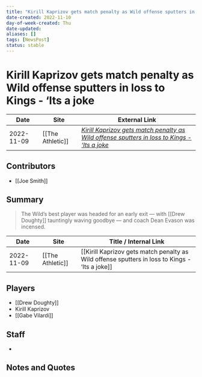 ```yaml
---
title: "Kirill Kaprizov gets match penalty as Wild offense sputters in loss to Kings - ‘Its a joke"
date-created: 2022-11-10
day-of-week-created: Thu
date-updated: 
aliases: []
tags: [NewsPost]
status: stable
---
```


# Kirill Kaprizov gets match penalty as Wild offense sputters in loss to Kings - ‘Its a joke

| Date       | Site             | External Link                                                                                                                                                             |
| ---------- | ---------------- | ------------------------------------------------------------------------------------------------------------------------------------------------------------------------- |
| 2022-11-09 | [[The Athletic]] | [*Kirill Kaprizov gets match penalty as Wild offense sputters in loss to Kings - ‘Its a joke*](https://theathletic.com/3778597/2022/11/09/kirill-kaprizov-wild-1-0-loss/) |

## Contributors
- [[Joe Smith]]

## Summary
> The Wild’s best player was headed for an early exit — with [[Drew Doughty]] tauntingly waving goodbye — and coach Dean Evason was incensed.

| Date       | Site             | Title / Internal Link                                                                          |
| ---------- | ---------------- | ---------------------------------------------------------------------------------------------- |
| 2022-11-09 | [[The Athletic]] | [[Kirill Kaprizov gets match penalty as Wild offense sputters in loss to Kings - ‘Its a joke]] |

## Players
- [[Drew Doughty]]
- Kirill Kaprizov
- [[Gabe Vilardi]]

## Staff
- 

## Notes and Quotes
> 

